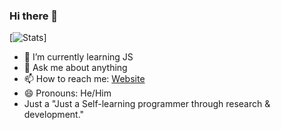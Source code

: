 ### Hi there 👋

[![Stats](https://github-readme-stats.vercel.app/api?username=sireeshdevaraj&show_icons=true&theme=cobalt)]
- 🌱 I’m currently learning JS
- 💬 Ask me about anything
- 📫 How to reach me: [Website](https://sirdevhub.xyz)
- 😄 Pronouns: He/Him
- Just a "Just a Self-learning programmer through research & development."


